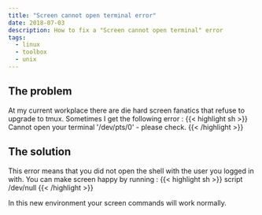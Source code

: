 ```yaml
---
title: "Screen cannot open terminal error"
date: 2018-07-03
description: How to fix a "Screen cannot open terminal" error
tags:
  - linux
  - toolbox
  - unix
---
```


## The problem

At my current workplace there are die hard screen fanatics that refuse to upgrade to tmux. Sometimes I get the following error :
{{< highlight sh >}}
Cannot open your terminal '/dev/pts/0' - please check.
{{< /highlight >}}

## The solution

This error means that you did not open the shell with the user you logged in with. You can make screen happy by running : 
{{< highlight sh >}}
script /dev/null
{{< /highlight >}}

In this new environment your screen commands will work normally.
